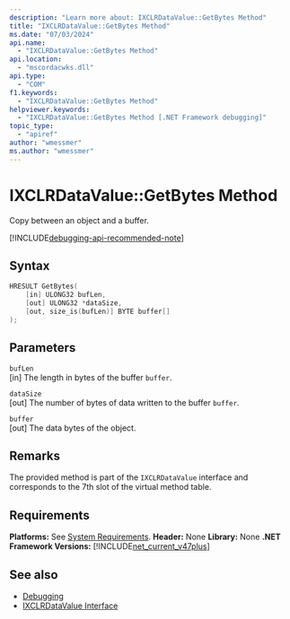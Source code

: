 ```yaml
---
description: "Learn more about: IXCLRDataValue::GetBytes Method"
title: "IXCLRDataValue::GetBytes Method"
ms.date: "07/03/2024"
api.name:
  - "IXCLRDataValue::GetBytes Method"
api.location:
  - "mscordacwks.dll"
api.type:
  - "COM"
f1.keywords:
  - "IXCLRDataValue::GetBytes Method"
helpviewer.keywords:
  - "IXCLRDataValue::GetBytes Method [.NET Framework debugging]"
topic_type:
  - "apiref"
author: "wmessmer"
ms.author: "wmessmer"
---
```

# IXCLRDataValue::GetBytes Method

Copy between an object and a buffer.

[!INCLUDE[debugging-api-recommended-note](../../../../includes/debugging-api-recommended-note.md)]

## Syntax

```cpp
HRESULT GetBytes(
    [in] ULONG32 bufLen,
    [out] ULONG32 *dataSize,
    [out, size_is(bufLen)] BYTE buffer[]
);
```

## Parameters

`bufLen`\
[in] The length in bytes of the buffer `buffer`.

`dataSize`\
[out] The number of bytes of data written to the buffer `buffer`.

`buffer`\
[out] The data bytes of the object.

## Remarks

The provided method is part of the `IXCLRDataValue` interface and corresponds to the 7th slot of the virtual method table.

## Requirements

**Platforms:** See [System Requirements](../../get-started/system-requirements.md).
**Header:** None
**Library:** None
**.NET Framework Versions:** [!INCLUDE[net_current_v47plus](../../../../includes/net-current-v47plus.md)]

## See also

- [Debugging](index.md)
- [IXCLRDataValue Interface](ixclrdatavalue-interface.md)
